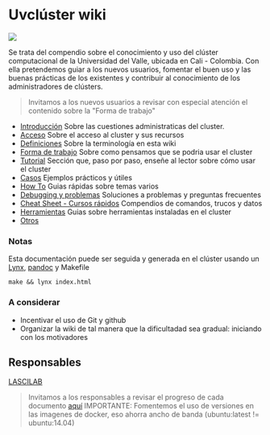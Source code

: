 Uvclúster wiki
=========

![](http://compras.univalle.edu.co/imagenes/fotos/banner-estrategia-1.jpg)

Se trata del compendio sobre el conocimiento y uso del clúster computacional de la Universidad del Valle, ubicada en Cali - Colombia. Con ella pretendemos 
guiar a los nuevos usuarios, fomentar el buen uso y las buenas prácticas de los existentes y contribuir al conocimiento de los administradores de clústers.

> Invitamos a los nuevos usuarios a revisar con especial atención el contenido sobre la "Forma de trabajo"

 - [Introducción](Introduccion/README.md) Sobre las cuestiones administraticas del cluster.
 - [Acceso](Acceso/README.md) Sobre el acceso al cluster y sus recursos
 - [Definiciones](Definiciones/README.md) Sobre la terminología en esta wiki
 - [Forma de trabajo](FormaDeTrabajo/README.md) Sobre como pensamos que se podria usar el cluster
 - [Tutorial](Tutorial/README.md) Sección que, paso por paso, enseñe al lector sobre cómo usar el cluster
 - [Casos](Casos/README.md) Ejemplos prácticos y útiles
 - [How To](HowTos/README.md) Guias rápidas sobre temas varios
 - [Debugging y problemas](Problemas/README.md) Soluciones a problemas y preguntas frecuentes
 - [Cheat Sheet - Cursos rápidos](HowTos/README.md) Compendios de comandos, trucos y datos
 - [Herramientas](Herramientas/README.md) Guias sobre herramientas instaladas en el cluster
 - [Otros](Otros/README.md)

### Notas
Esta documentación puede ser seguida y generada en el clúster usando un [Lynx](http://lynx.browser.org/), [pandoc](http://pandoc.org/demos.html) y Makefile
```
make && lynx index.html
```
### A considerar
 - Incentivar el uso de Git y github
 - Organizar la wiki de tal manera que la dificultadad sea gradual: iniciando con los motivadores

## Responsables
[LASCILAB](http://lascilab.univalle.edu.co/)
> Invitamos a los responsables a revisar el progreso de cada documento [aquí](ESTADO.md)
> IMPORTANTE: Fomentemos el uso de versiones en las imagenes de docker, eso ahorra ancho de banda (ubuntu:latest != ubuntu:14.04)
